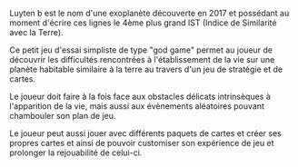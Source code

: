 Luyten b est le nom d'une exoplanète découverte en 2017 et possédant au moment d'écrire ces lignes le 4ème plus grand IST (Indice de Similarité avec la Terre).

Ce petit jeu d'essai simpliste de type "god game" permet au joueur de découvrir les difficultés rencontrées à l'établissement de la vie sur une planète habitable similaire à la terre au travers d'un jeu de stratégie et de cartes.

Le joueur doit faire à la fois face aux obstacles délicats intrinsèques à l'apparition de la vie, mais aussi aux évènements aléatoires pouvant chambouler son plan de jeu.

Le joueur peut aussi jouer avec différents paquets de cartes et créer ses propres cartes et ainsi de pouvoir customiser son expérience de jeu et prolonger la rejouabilité de celui-ci.
